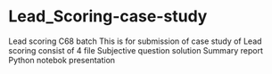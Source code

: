 # Lead_Scoring-case-study
Lead scoring C68 batch
This is for submission of case study of Lead scoring consist of 4 file
Subjective question solution
Summary report
Python notebok
presentation
